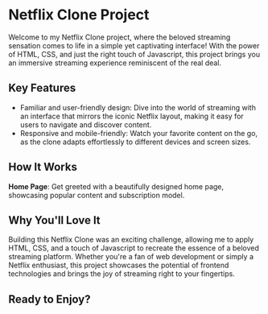 # Netflix Clone Project

Welcome to my Netflix Clone project, where the beloved streaming sensation comes to life in a simple yet captivating interface! With the power of HTML, CSS, and just the right touch of Javascript, this project brings you an immersive streaming experience reminiscent of the real deal.

## Key Features

- Familiar and user-friendly design: Dive into the world of streaming with an interface that mirrors the iconic Netflix layout, making it easy for users to navigate and discover content.
- Responsive and mobile-friendly: Watch your favorite content on the go, as the clone adapts effortlessly to different devices and screen sizes.

## How It Works

**Home Page**: Get greeted with a beautifully designed home page, showcasing popular content and subscription model.

## Why You'll Love It

Building this Netflix Clone was an exciting challenge, allowing me to apply HTML, CSS, and a touch of Javascript to recreate the essence of a beloved streaming platform. Whether you're a fan of web development or simply a Netflix enthusiast, this project showcases the potential of frontend technologies and brings the joy of streaming right to your fingertips.

## Ready to Enjoy?
